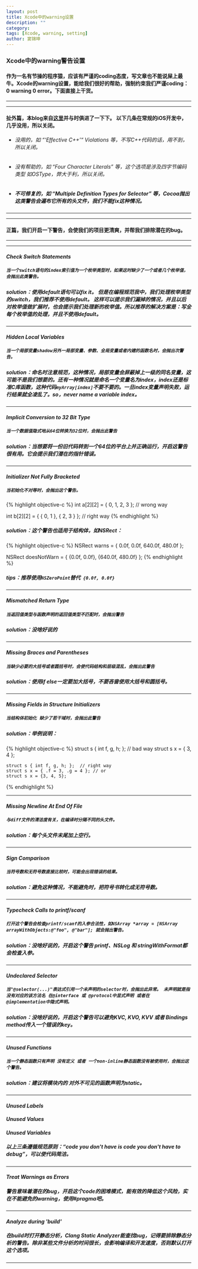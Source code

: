 ```yaml
---
layout: post
title: Xcode中的warning设置
description: ""
category: 
tags: [Xcode, warning, setting]
author: 窦锦坤
---
```


### Xcode中的warning警告设置

#### 作为一名有节操的程序猿，应该有严谨的coding态度，写文章也不能说屎上最牛。Xcode的warning设置，能给我们很好的帮助，强制约束我们严谨coding：0 warning 0 error。下面直接上干货。

***
***

#### 扯外篇，本blog来自[这里](http://boredzo.org/blog/archives/2009-11-07/warnings)并与时俱进了一下下。 以下几条在常规的iOS开发中，几乎没用，所以关闭。
 - ###### 没用的，如 “‘Effective C++’“ Violations 等，不写C++代码的话，用不到，所以关闭。
 
 - ###### 没有帮助的，如 “Four Character Literals” 等，这个选项是涉及四字节编码类型 如OSType，弊大于利，所以关闭。
 
 - ##### 不可修复的，如 “Multiple Definition Types for Selector” 等，Cocoa抛出这类警告会遍布它所有的头文件，我们不能fix这种情况。
 
***
***
 
#### 正篇，我们开启一下警告，会使我们的项目更清爽，并帮我们排除潜在的bug。
***
***
 
#### ***Check Switch Statements***
 
##### `当一个switch语句的index索引值为一个枚举类型时，如果这时缺少了一个或者几个枚举值，会抛出此类警告。`
 
##### solution：使用default语句可以fix it。 但是在编程规范我中，我们处理枚举类型的switch，我们推荐**不使用**default。 这样可以提示我们漏掉的情况，并且以后对枚举值做扩展时，也会提示我们处理新的枚举值。所以推荐的解决方案是：写全每个枚举值的处理，并且*不使用*default。
***
 
#### ***Hidden Local Variables***
 
##### `当一个局部变量shadow另外一局部变量、参数、全局变量或者内建的函数名时，会抛出次警告。`
 
##### solution：命名时注意规范，这种情况，局部变量会屏蔽掉上一级的同名变量，这可能不是我们想要的。还有一种情况就是命名一个变量名为index，index还是标准C库函数，这种代码`myArray[index]`不要不要的。一旦index变量声明失败，运行结果就全凌乱了。so，never name a variable *index*。
***
 
#### ***Implicit Conversion to 32 Bit Type***
 
##### `当一个数据值隐式地从64位转换为32位时，会抛出此警告`
 
##### solution：当想要将一份旧代码转到一个64位的平台上并正确运行，开启这警告很有用。它会提示我们潜在的指针错误。
***
 
#### ***Initializer Not Fully Bracketed***
 
##### `当初始化不对等时，会抛出这个警告。`
{% highlight objective-c %}
   int a[2][2] = { 0, 1, 2, 3 }; // wrong way
   
   int b[2][2] = { { 0, 1 }, { 2, 3 } }; // right way
{% endhighlight %}
 
##### solution：这个警告也适用于结构体，如NSRect：
{% highlight objective-c %}
   NSRect warns = { 0.0f, 0.0f, 640.0f, 480.0f };
 
   NSRect doesNotWarn = { {0.0f, 0.0f}, {640.0f, 480.0f} };
{% endhighlight %}
 
##### tips：推荐使用`NSZeroPoint`替代` {0.0f, 0.0f}`
***
 
#### ***Mismatched Return Type***
 
##### `当返回值类型与函数声明的返回值类型不匹配时，会抛出警告`
 
##### solution：没啥好说的
***
 
#### ***Missing Braces and Parentheses***
 
##### `当缺少必要的大括号或者圆括号时，会使代码结构和层级混乱，会抛出此警告`
 
##### solution：使用if else一定要加大括号，不要吝啬使用大括号和圆括号。
***
 
#### ***Missing Fields in Structure Initializers***
 
##### `当结构体初始化 缺少了若干域时，会抛出此警告`
 
##### solution：举例说明：
 
{% highlight objective-c %}
    struct s { int f, g, h; }; // bad way
    struct s x = { 3, 4 }; 

    struct s { int f, g, h; };  // right way
    struct s x = { .f = 3, .g = 4 }; // or
    struct s x = {3, 4, 5};
{% endhighlight %}
***

#### ***Missing Newline At End Of File***

##### `与diff文件的清洁度有关，在编译时分隔不同的头文件。`

##### solution：每个头文件末尾加上空行。
***

#### ***Sign Comparison***

##### `当符号数和无符号数直接比较时，可能会出现错误的结果。`

##### solution：避免这种情况，不能避免时，把符号书转化成无符号数。
***

#### ***Typecheck Calls to printf/scanf***	  

##### `打开这个警告会检查printf/scanf的入参合法性，如NSArray *array = [NSArray arrayWithObjects:@"foo", @"bar"]; 就会抛出警告。`

##### solution：没啥好说的，开启这个警告 printf、NSLog 和 stringWithFormat都会检查入参。
***

#### ***Undeclared Selector***

##### `当"@selector(...)"表达式引用一个未声明的selector时，会抛出此异常。 未声明就是指没有对应的该方法名 在@interface 或 @protocol中显式声明 或者在 @implementation中隐式声明。`

##### solution：没啥好说的，开启这个警告可以避免KVC, KVO, KVV 或者 Bindings method传入一个错误的key。
***

#### ***Unused Functions***

##### `当一个静态函数只有声明 没有定义 或者 一个non-inline静态函数没有被使用时，会抛出这个警告。`

##### solution：建议将模块内的 对外不可见的函数声明为static。
***

#### ***Unused Labels***

#### ***Unused Values***

#### ***Unused Variables***

##### 以上三条遵循规范原则：“code you don't have is code you don't have to debug”，可以使代码简洁。
***

#### ***Treat Warnings as Errors***

##### 警告意味着潜在的bug，开启这个code的困难模式，能有效的降低这个风险，实在不能避免的warning，使用#pragma吧。
***

#### ***Analyze during 'build'***

##### 在build时打开静态分析，Clang Static Analyzer能查找bug，记得要排除静态分析的警告。除非某些文件分析的时间很长，会影响编译和开发速度，否则默认打开这个选项。
***



